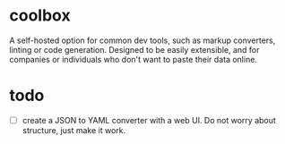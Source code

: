 # coolbox
A self-hosted option for common dev tools, such as markup converters, linting or code generation. Designed to be easily extensible, and for companies or individuals who don't want to paste their data online.

# todo
- [ ] create a JSON to YAML converter with a web UI. Do not worry about structure, just make it work.
